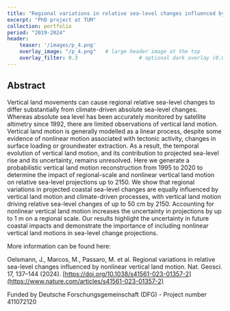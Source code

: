 ```yaml
---
title: "Regional variations in relative sea-level changes influenced by nonlinear vertical land motion"
excerpt: "PhD project at TUM"
collection: portfolio
period: "2019-2024"
header:
    teaser: '/images/p_4.png'
    overlay_image: "/p_4.png"   # large header image at the top
    overlay_filter: 0.3                    # optional dark overlay (0.0–1.0)
---
```



## Abstract

Vertical land movements can cause regional relative sea-level changes to
differ substantially from climate-driven absolute sea-level changes. Whereas
absolute sea level has been accurately monitored by satellite altimetry since
1992, there are limited observations of vertical land motion. Vertical land
motion is generally modelled as a linear process, despite some evidence
of nonlinear motion associated with tectonic activity, changes in surface
loading or groundwater extraction. As a result, the temporal evolution of
vertical land motion, and its contribution to projected sea-level rise and its
uncertainty, remains unresolved. Here we generate a probabilistic vertical
land motion reconstruction from 1995 to 2020 to determine the impact
of regional-scale and nonlinear vertical land motion on relative sea-level
projections up to 2150. We show that regional variations in projected
coastal sea-level changes are equally influenced by vertical land motion and
climate-driven processes, with vertical land motion driving relative sea-level
changes of up to 50 cm by 2150. Accounting for nonlinear vertical land
motion increases the uncertainty in projections by up to 1 m on a regional
scale. Our results highlight the uncertainty in future coastal impacts and
demonstrate the importance of including nonlinear vertical land motions in
sea-level change projections. 

More information can be found here:

Oelsmann, J., Marcos, M., Passaro, M. et al. Regional variations in relative sea-level changes influenced by nonlinear vertical land motion. Nat. Geosci. 17, 137–144 (2024). [https://doi.org/10.1038/s41561-023-01357-2](https://www.nature.com/articles/s41561-023-01357-2)

Funded by Deutsche Forschungsgemeinschaft (DFG) - Project number 411072120